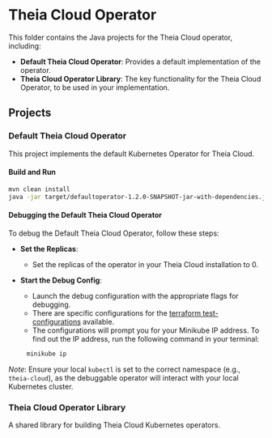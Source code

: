 # Theia Cloud Operator

This folder contains the Java projects for the Theia Cloud operator, including:

- **Default Theia Cloud Operator**: Provides a default implementation of the operator.
- **Theia Cloud Operator Library**: The key functionality for the Theia Cloud Operator, to be used in your implementation.

## Projects

### Default Theia Cloud Operator

This project implements the default Kubernetes Operator for Theia Cloud.

#### Build and Run

```sh
mvn clean install
java -jar target/defaultoperator-1.2.0-SNAPSHOT-jar-with-dependencies.jar
```

#### Debugging the Default Theia Cloud Operator

To debug the Default Theia Cloud Operator, follow these steps:

- **Set the Replicas**:

  - Set the replicas of the operator in your Theia Cloud installation to 0.

- **Start the Debug Config**:

  - Launch the debug configuration with the appropriate flags for debugging.
  - There are specific configurations for the [terraform test-configurations](../../terraform/test-configurations/) available.
  - The configurations will prompt you for your Minikube IP address. To find out the IP address, run the following command in your terminal:

```sh
     minikube ip
```

_Note_: Ensure your local `kubectl` is set to the correct namespace (e.g., `theia-cloud`), as the debuggable operator will interact with your local Kubernetes cluster.

### Theia Cloud Operator Library

A shared library for building Theia Cloud Kubernetes operators.
